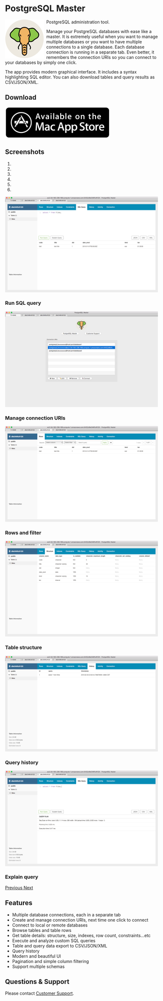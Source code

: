 # PostgreSQL Master

<img src="/img/pgm/icon.png" width="128" align="left" style="margin-right: 8px;"/>

PostgreSQL administration tool.

Manage your PostgreSQL databases with ease like a master. It is extremely useful when you want to manage multiple databases or you want to have multiple connections to a single database. Each database connection is running in a separate tab. Even better, it remembers the connection URIs so you can connect to your databases by simply one click.

The app provides modern graphical interface. It includes a syntax highlighting SQL editor. You can also download tables and query results as CSV/JSON/XML.


## Download

<a href="https://itunes.apple.com/us/app/postgresql-master/id1000346238?ls=1&mt=12" target="_blank">
  <img src="/img/macappstore.png"/>
</a>


## Screenshots

<div id="main-carousel" class="carousel slide" data-ride="carousel">
  <ol class="carousel-indicators">
    <li data-target="#main-carousel" data-slide-to="0" class="active"></li>
    <li data-target="#main-carousel" data-slide-to="1"></li>
    <li data-target="#main-carousel" data-slide-to="2"></li>
    <li data-target="#main-carousel" data-slide-to="3"></li>
    <li data-target="#main-carousel" data-slide-to="4"></li>
    <li data-target="#main-carousel" data-slide-to="5"></li>
  </ol>
  <div class="carousel-inner" role="listbox">
    <div class="item active">
      <img src="/img/pgm/0.png"/>
      <div class="carousel-caption">
        <h3>Run SQL query</h3>
      </div>
    </div>
    <div class="item">
      <img src="/img/pgm/1.png"/>
      <div class="carousel-caption">
        <h3>Manage connection URIs</h3>
      </div>
    </div>
    <div class="item">
      <img src="/img/pgm/2.png"/>
      <div class="carousel-caption">
        <h3>Rows and filter</h3>
      </div>
    </div>
    <div class="item">
      <img src="/img/pgm/3.png"/>
      <div class="carousel-caption">
        <h3>Table structure</h3>
      </div>
    </div>
    <div class="item">
      <img src="/img/pgm/4.png"/>
      <div class="carousel-caption">
        <h3>Query history</h3>
      </div>
    </div>
    <div class="item">
      <img src="/img/pgm/5.png"/>
      <div class="carousel-caption">
        <h3>Explain query</h3>
      </div>
    </div>
  </div>
  <a class="left carousel-control" href="#main-carousel" role="button" data-slide="prev">
    <span class="glyphicon glyphicon-chevron-left"></span>
    <span class="sr-only">Previous</span>
  </a>
  <a class="right carousel-control" href="#main-carousel" role="button" data-slide="next">
    <span class="glyphicon glyphicon-chevron-right"></span>
    <span class="sr-only">Next</span>
  </a>
</div>


## Features

- Multiple database connections, each in a separate tab
- Create and manage connection URIs, next time one click to connect
- Connect to local or remote databases
- Browse tables and table rows
- Get table details: structure, size, indexes, row count, constraints...etc
- Execute and analyze custom SQL queries
- Table and query data export to CSV/JSON/XML
- Query history
- Modern and beautiful UI
- Pagination and simple column filtering
- Support multiple schemas


## Questions & Support

Please contact [Customer Support](/contact/).

